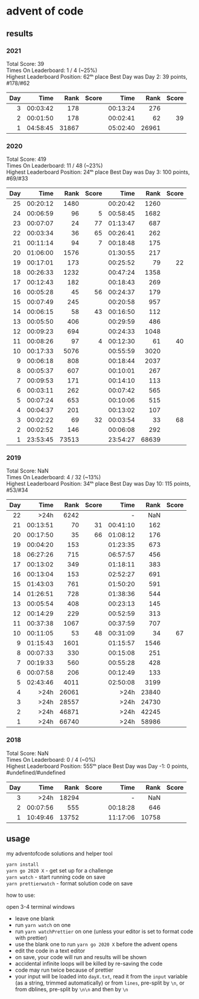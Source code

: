 # advent of code

## results

<!-- start-results -->

### 2021

Total Score: 39  
Times On Leaderboard: 1 / 4 (~25%)  
Highest Leaderboard Position: 62ᵗʰ place
Best Day was Day 2: 39 points, #178/#62

| Day |     Time |  Rank | Score |     Time |  Rank | Score |
| --: | -------: | ----: | ----: | -------: | ----: | ----: |
|   3 | 00:03:42 |   178 |       | 00:13:24 |   276 |       |
|   2 | 00:01:50 |   178 |       | 00:02:41 |    62 |    39 |
|   1 | 04:58:45 | 31867 |       | 05:02:40 | 26961 |       |

### 2020

Total Score: 419  
Times On Leaderboard: 11 / 48 (~23%)  
Highest Leaderboard Position: 24ᵗʰ place
Best Day was Day 3: 100 points, #69/#33

| Day |     Time |  Rank | Score |     Time |  Rank | Score |
| --: | -------: | ----: | ----: | -------: | ----: | ----: |
|  25 | 00:20:12 |  1480 |       | 00:20:42 |  1260 |       |
|  24 | 00:06:59 |    96 |     5 | 00:58:45 |  1682 |       |
|  23 | 00:07:07 |    24 |    77 | 01:13:47 |   687 |       |
|  22 | 00:03:34 |    36 |    65 | 00:26:41 |   262 |       |
|  21 | 00:11:14 |    94 |     7 | 00:18:48 |   175 |       |
|  20 | 01:06:00 |  1576 |       | 01:30:55 |   217 |       |
|  19 | 00:17:01 |   173 |       | 00:25:52 |    79 |    22 |
|  18 | 00:26:33 |  1232 |       | 00:47:24 |  1358 |       |
|  17 | 00:12:43 |   182 |       | 00:18:43 |   269 |       |
|  16 | 00:05:28 |    45 |    56 | 00:24:37 |   179 |       |
|  15 | 00:07:49 |   245 |       | 00:20:58 |   957 |       |
|  14 | 00:06:15 |    58 |    43 | 00:16:50 |   112 |       |
|  13 | 00:05:50 |   406 |       | 00:29:59 |   486 |       |
|  12 | 00:09:23 |   694 |       | 00:24:33 |  1048 |       |
|  11 | 00:08:26 |    97 |     4 | 00:12:30 |    61 |    40 |
|  10 | 00:17:33 |  5076 |       | 00:55:59 |  3020 |       |
|   9 | 00:06:18 |   808 |       | 00:18:44 |  2037 |       |
|   8 | 00:05:37 |   607 |       | 00:10:01 |   267 |       |
|   7 | 00:09:53 |   171 |       | 00:14:10 |   113 |       |
|   6 | 00:03:11 |   262 |       | 00:07:42 |   565 |       |
|   5 | 00:07:24 |   653 |       | 00:10:06 |   515 |       |
|   4 | 00:04:37 |   201 |       | 00:13:02 |   107 |       |
|   3 | 00:02:22 |    69 |    32 | 00:03:54 |    33 |    68 |
|   2 | 00:02:52 |   146 |       | 00:06:08 |   292 |       |
|   1 | 23:53:45 | 73513 |       | 23:54:27 | 68639 |       |

### 2019

Total Score: NaN  
Times On Leaderboard: 4 / 32 (~13%)  
Highest Leaderboard Position: 34ᵗʰ place
Best Day was Day 10: 115 points, #53/#34

| Day |     Time |  Rank | Score |     Time |  Rank | Score |
| --: | -------: | ----: | ----: | -------: | ----: | ----: |
|  22 |  &gt;24h |  6242 |       |        - |   NaN |       |
|  21 | 00:13:51 |    70 |    31 | 00:41:10 |   162 |       |
|  20 | 00:17:50 |    35 |    66 | 01:08:12 |   176 |       |
|  19 | 00:04:20 |   153 |       | 01:23:35 |   673 |       |
|  18 | 06:27:26 |   715 |       | 06:57:57 |   456 |       |
|  17 | 00:13:02 |   349 |       | 01:18:11 |   383 |       |
|  16 | 00:13:04 |   153 |       | 02:52:27 |   691 |       |
|  15 | 01:43:03 |   761 |       | 01:50:20 |   591 |       |
|  14 | 01:26:51 |   728 |       | 01:38:36 |   544 |       |
|  13 | 00:05:54 |   408 |       | 00:23:13 |   145 |       |
|  12 | 00:14:29 |   229 |       | 00:52:59 |   313 |       |
|  11 | 00:37:38 |  1067 |       | 00:37:59 |   707 |       |
|  10 | 00:11:05 |    53 |    48 | 00:31:09 |    34 |    67 |
|   9 | 01:15:43 |  1601 |       | 01:15:57 |  1546 |       |
|   8 | 00:07:33 |   330 |       | 00:15:08 |   251 |       |
|   7 | 00:19:33 |   560 |       | 00:55:28 |   428 |       |
|   6 | 00:07:58 |   206 |       | 00:12:49 |   133 |       |
|   5 | 02:43:46 |  4011 |       | 02:50:08 |  3199 |       |
|   4 |  &gt;24h | 26061 |       |  &gt;24h | 23840 |       |
|   3 |  &gt;24h | 28557 |       |  &gt;24h | 24730 |       |
|   2 |  &gt;24h | 46871 |       |  &gt;24h | 42245 |       |
|   1 |  &gt;24h | 66740 |       |  &gt;24h | 58986 |       |

### 2018

Total Score: NaN  
Times On Leaderboard: 0 / 4 (~0%)  
Highest Leaderboard Position: 555ᵗʰ place
Best Day was Day -1: 0 points, #undefined/#undefined

| Day |     Time |  Rank | Score |     Time |  Rank | Score |
| --: | -------: | ----: | ----: | -------: | ----: | ----: |
|   3 |  &gt;24h | 18294 |       |        - |   NaN |       |
|   2 | 00:07:56 |   555 |       | 00:18:28 |   646 |       |
|   1 | 10:49:46 | 13752 |       | 11:17:06 | 10758 |       |

<!-- end-results -->

## usage

my adventofcode solutions and helper tool

`yarn install`  
`yarn go 2020 X` - get set up for a challenge  
`yarn watch` - start running code on save  
`yarn prettierwatch` - format solution code on save

how to use:

open 3-4 terminal windows

- leave one blank
- run `yarn watch` on one
- run `yarn watchPrettier` on one (unless your editor is set to format code with prettier)
- use the blank one to run `yarn go 2020 X` before the advent opens
- edit the code in a text editor
- on save, your code will run and results will be shown
- accidental infinite loops will be killed by re-saving the code
- code may run twice because of prettier
- your input will be loaded into `dayX.txt`, read it from the `input` variable (as a string, trimmed automatically) or from `lines`, pre-split by `\n`, or from dblines, pre-split by `\n\n` and then by `\n`
